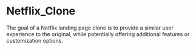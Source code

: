# Netflix_Clone
The goal of a Netflix landing page clone is to provide a similar user experience to the original, while potentially offering additional features or customization options.
